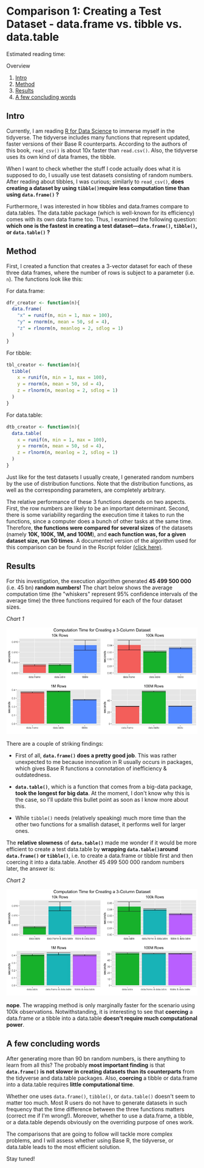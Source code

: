# Comparison 1: Creating a Test Dataset - data.frame vs. tibble vs. data.table

Estimated reading time: 

Overview
1. [Intro](#introduction)
2. [Method](#method)
3. [Results](#results)
4. [A few concluding words](#conclusion)

## Intro <a name="introduction"></a>

Currently, I am reading [R for Data Science](http://r4ds.had.co.nz/) to immerse myself in the tidyverse. The tidyverse includes many functions that represent updated, faster versions of their Base R counterparts. According to the authors of this book, `read_csv()` is about 10x faster than `read.csv()`. Also, the tidyverse uses its own kind of data frames, the tibble.

When I want to check whether the stuff I code actually does what it is supposed to do, I usually use test datasets consisting of random numbers. After reading about tibbles, I was curious; similarly to `read_csv()`, **does creating a dataset by using `tibble()`require less computation time than using `data.frame()` ?**

Furthermore, I was interested in how tibbles and data.frames compare to data.tables. The data.table package (which is well-known for its efficiency) comes with its own data frame too. Thus, I examined the following question: **which one is the fastest in creating a test dataset—`data.frame()`, `tibble()`, or `data.table()` ?**

## Method <a name="method"></a>

First, I created a function that creates a 3-vector dataset for each of these three data frames, where the number of rows is subject to a parameter (i.e. `n`). The functions look like this:

For data.frame:
```R
dfr_creator <- function(n){
  data.frame(
    "x" = runif(n, min = 1, max = 100), 
    "y" = rnorm(n, mean = 50, sd = 4), 
    "z" = rlnorm(n, meanlog = 2, sdlog = 1)
  )
}
```

For tibble:
```R
tbl_creator <- function(n){
  tibble(
    x = runif(n, min = 1, max = 100), 
    y = rnorm(n, mean = 50, sd = 4), 
    z = rlnorm(n, meanlog = 2, sdlog = 1)
  )
}
```

For data.table:
```R
dtb_creator <- function(n){
  data.table(
    x = runif(n, min = 1, max = 100), 
    y = rnorm(n, mean = 50, sd = 4), 
    z = rlnorm(n, meanlog = 2, sdlog = 1)
  )
}
```

Just like for the test datasets I usually create, I generated random numbers by the use of distribution functions. Note that the distribution functions, as well as the corresponding parameters, are completely arbitrary.

The relative performance of these 3 functions depends on two aspects. First, the row numbers are likely to be an important determinant. Second, there is some variability regarding the execution time it takes to run the functions, since a computer does a bunch of other tasks at the same time. Therefore, **the functions were compared for several sizes** of the datasets (namely **10K, 100K, 1M, and 100M**), and **each function was, for a given dataset size, run 50 times**. A documented version of the algorithm used for this comparison can be found in the Rscript folder [(click here)](https://github.com/SimonGsponer/r_comparisons/blob/first_comparison/Rscripts/Comparison1.R).

## Results <a name="results"></a>

For this investigation, the execution algorithm generated **45 499 500 000** (i.e. 45 bn) **random numbers!** The chart below shows the average computation time (the "whiskers" represent 95% confidence intervals of the average time) the three functions required for each of the four dataset sizes. 

_Chart 1_

![alt text](https://github.com/SimonGsponer/r_comparisons/blob/first_comparison/images/Comparison1_Results1.jpeg "Computation Time for Creating a 3-Column Dataset")

There are a couple of striking findings:

* First of all, **`data.frame()` does a pretty good job**. This was rather unexpected to me because innovation in R usually occurs in packages, which gives Base R functions a connotation of inefficiency & outdatedness.

* **`data.table()`**, which is a function that comes from a big-data package, **took the longest for big data**. At the moment, I don't know why this is the case, so I'll update this bullet point as soon as I know more about this.

* While `tibble()` needs (relatively speaking) much more time than the other two functions for a smallish dataset, it performs well for larger ones.

The **relative slowness** of **`data.table()`** made me wonder if it would be more efficient to create a test data.table by **wrapping `data.table()`around `data.frame()` or `tibble()`**, i.e. to create a data.frame or tibble first and then coercing it into a data.table. Another 45 499 500 000 random numbers later, the answer is:

_Chart 2_

![alt text](https://github.com/SimonGsponer/r_comparisons/blob/first_comparison/images/Comparison1_Results3.jpeg "Computation Time for Creating a 3-Column Dataset - Second Round")

**nope**. The wrapping method is only marginally faster for the scenario using 100k observations. Notwithstanding, it is interesting to see that **coercing** a data.frame or a tibble into a data.table **doesn't require much computational power**.

## A few concluding words <a name="conclusion"></a>

After generating more than 90 bn random numbers, is there anything to learn from all this? The probably **most important finding** is that **`data.frame()` is not slower in creating datasets than its counterparts** from the tidyverse and data.table packages. Also, **coercing** a tibble or data.frame into a data.table requires **little computational time**.

Whether one uses `data.frame()`, `tibble()`, or `data.table()` doesn't seem to matter too much. Most R users do not have to generate datasets in such frequency that the time difference between the three functions matters (correct me if I'm wrong!). Moreover, whether to use a data.frame, a tibble, or a data.table depends obviously on the overriding purpose of ones work. 

The comparisons that are going to follow will tackle more complex problems, and I will assess whether using Base R, the tidyverse, or data.table leads to the most efficient solution.

Stay tuned!
